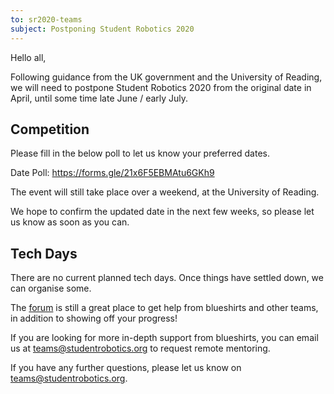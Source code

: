 ```yaml
---
to: sr2020-teams
subject: Postponing Student Robotics 2020
---
```


Hello all,

Following guidance from the UK government and the University of Reading, we will need to postpone Student Robotics 2020 from the original date in April, until some time late June / early July.

## Competition

Please fill in the below poll to let us know your preferred dates.

Date Poll: https://forms.gle/21x6F5EBMAtu6GKh9

The event will still take place over a weekend, at the University of Reading.

We hope to confirm the updated date in the next few weeks, so please let us know as soon as you can.

## Tech Days

There are no current planned tech days. Once things have settled down, we can organise some.

The [forum][forum] is still a great place to get help from blueshirts and other teams, in addition to showing off your progress!

If you are looking for more in-depth support from blueshirts, you can email us at teams@studentrobotics.org to request remote mentoring.


If you have any further questions, please let us know on teams@studentrobotics.org.

[forum]: https://studentrobotics.org/forum/
